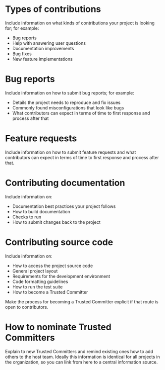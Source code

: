 # Types of contributions

Include information on what kinds of contributions your project is looking for; for example:

- Bug reports
- Help with answering user questions
- Documentation improvements
- Bug fixes
- New feature implementations

# Bug reports

Include information on how to submit bug reports; for example:

- Details the project needs to reproduce and fix issues
- Commonly found misconfigurations that look like bugs
- What contributors can expect in terms of time to first response and process after that

# Feature requests

Include information on how to submit feature requests and what contributors can expect in terms of time to first response and process after that.

# Contributing documentation

Include information on:

- Documentation best practices your project follows
- How to build documentation
- Checks to run
- How to submit changes back to the project

# Contributing source code

Include information on:

- How to access the project source code
- General project layout
- Requirements for the development environment
- Code formatting guidelines
- How to run the test suite
- How to become a Trusted Committer

Make the process for becoming a Trusted Committer explicit if that route is open to contributors.

# How to nominate Trusted Committers

Explain to new Trusted Committers and remind existing ones how to add others to the host team. Ideally this information is identical for all projects in the organization, so you can link from here to a central information source.
